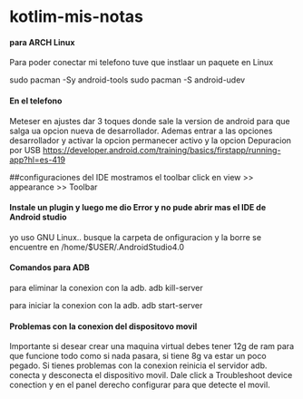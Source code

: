 # kotlim-mis-notas

#### para ARCH Linux
Para poder conectar mi telefono tuve que instlaar un paquete en Linux

sudo pacman -Sy android-tools
sudo pacman -S android-udev

#### En el telefono
Meteser en ajustes dar 3 toques donde sale la version de android para que salga ua opcion nueva de desarrollador.
Ademas entrar a las opciones desarrollador y activar la opcion permanecer activo y la opcion Depuracion por USB
https://developer.android.com/training/basics/firstapp/running-app?hl=es-419

##configuraciones del IDE
mostramos el toolbar
click en view >> appearance >> Toolbar


#### Instale un plugin y luego me dio Error y no pude abrir mas el IDE de Android studio
yo uso GNU Linux.. busque la carpeta de onfiguracion y la borre se encuentre en /home/$USER/.AndroidStudio4.0


#### Comandos para ADB
para eliminar la conexion con la adb.
    adb kill-server

para iniciar la conexion con la adb.
    adb start-server

#### Problemas con la conexion del dispositovo movil
 Importante si desear crear una maquina virtual debes tener 12g de ram para que funcione todo como si nada pasara, si tiene 8g va estar un poco pegado. 
Si tienes problemas con la conexion  reinicia el servidor adb. conecta y desconecta el dispositivo movil. Dale click a Troubleshoot device conection y en el panel derecho configurar para que detecte el movil.
